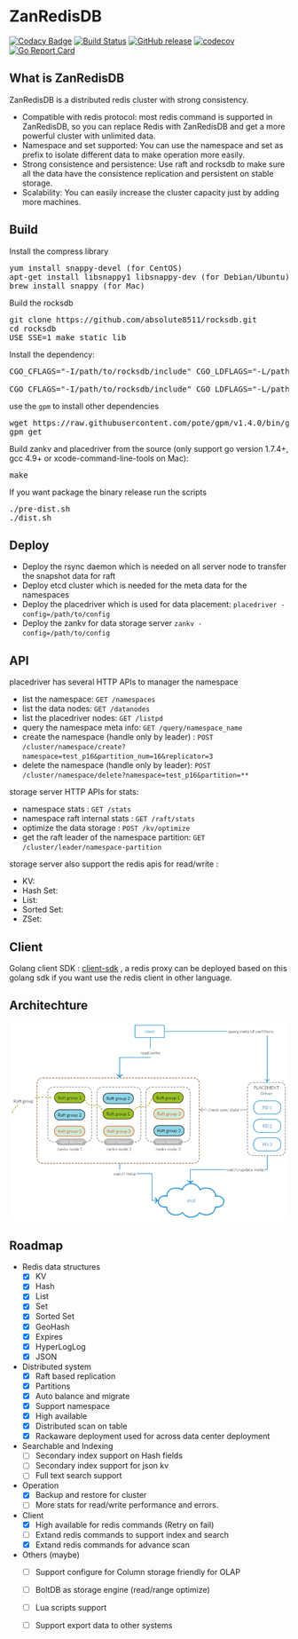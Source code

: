 # ZanRedisDB

[![Codacy Badge](https://api.codacy.com/project/badge/Grade/3288ed77f27c4f8a998e35ef936edc6f)](https://www.codacy.com/app/cool8511/ZanRedisDB?utm_source=github.com&utm_medium=referral&utm_content=absolute8511/ZanRedisDB&utm_campaign=badger)
[![Build Status](https://travis-ci.org/absolute8511/ZanRedisDB.svg?branch=master)](https://travis-ci.org/absolute8511/ZanRedisDB) [![GitHub release](https://img.shields.io/github/release/absolute8511/ZanRedisDB.svg)](https://github.com/absolute8511/ZanRedisDB/releases/latest) [![codecov](https://codecov.io/gh/absolute8511/ZanRedisDB/branch/master/graph/badge.svg)](https://codecov.io/gh/absolute8511/ZanRedisDB) [![Go Report Card](https://goreportcard.com/badge/github.com/absolute8511/ZanRedisDB)](https://goreportcard.com/report/github.com/absolute8511/ZanRedisDB)

## What is ZanRedisDB
ZanRedisDB is a distributed redis cluster with strong consistency.
- Compatible with redis protocol: most redis command is supported in ZanRedisDB, so you can replace Redis with ZanRedisDB and get a more powerful cluster with unlimited data.
- Namespace and set supported: You can use the namespace and set as prefix to isolate different data to make operation more easily. 
- Strong consistence and persistence: Use raft and rocksdb to make sure all the data have the consistence replication and persistent on stable storage.
- Scalability: You can easily increase the cluster capacity just by adding more machines.

## Build

Install the compress library
<pre>
yum install snappy-devel (for CentOS)
apt-get install libsnappy1 libsnappy-dev (for Debian/Ubuntu)
brew install snappy (for Mac)
</pre>

Build the rocksdb 
<pre>
git clone https://github.com/absolute8511/rocksdb.git
cd rocksdb
USE_SSE=1 make static_lib
</pre>

Install the dependency:
<pre>
CGO_CFLAGS="-I/path/to/rocksdb/include" CGO_LDFLAGS="-L/path/to/rocksdb -lrocksdb -lstdc++ -lm -lsnappy -lrt" go get github.com/absolute8511/gorocksdb

CGO_CFLAGS="-I/path/to/rocksdb/include" CGO_LDFLAGS="-L/path/to/rocksdb -lrocksdb -lstdc++ -lm -lsnappy" go get github.com/absolute8511/gorocksdb (for MacOS)
</pre>

use the `gpm` to install other dependencies
<pre>
wget https://raw.githubusercontent.com/pote/gpm/v1.4.0/bin/gpm && chmod +x gpm && sudo mv gpm /usr/local/bin
gpm get
</pre>


Build zankv and placedriver from the source (only support go version 1.7.4+, gcc 4.9+ or xcode-command-line-tools on Mac):
<pre>
make
</pre>

If you want package the binary release run the scripts
<pre>
./pre-dist.sh
./dist.sh
</pre>

## Deploy

 * Deploy the rsync daemon which is needed on all server node to transfer the snapshot data for raft
 * Deploy etcd cluster which is needed for the meta data for the namespaces
 * Deploy the placedriver which is used for data placement: `placedriver -config=/path/to/config`
 * Deploy the zankv for data storage server `zankv -config=/path/to/config`

## API
placedriver has several HTTP APIs to manager the namespace
 * list the namespace: `GET /namespaces`
 * list the data nodes: `GET /datanodes`
 * list the placedriver nodes: `GET /listpd`
 * query the namespace meta info: `GET /query/namespace_name`
 * create the namespace (handle only by leader) : `POST /cluster/namespace/create?namespace=test_p16&partition_num=16&replicator=3`
 * delete the namespace (handle only by leader): `POST /cluster/namespace/delete?namespace=test_p16&partition=**`

storage server HTTP APIs for stats:
 * namespace stats : `GET /stats`
 * namespace raft internal stats : `GET /raft/stats`
 * optimize the data storage : `POST /kv/optimize`
 * get the raft leader of the namespace partition: `GET /cluster/leader/namespace-partition`

storage server also support the redis apis for read/write :
 * KV:
 * Hash Set:
 * List:
 * Sorted Set:
 * ZSet:

## Client
Golang client SDK : [client-sdk] , a redis proxy can be deployed 
based on this golang sdk if you want use the redis client in other language.

## Architechture

![arch](doc/resource/zankv-arch.png)
## Roadmap
* Redis data structures
  - [x] KV
  - [x] Hash
  - [x] List
  - [x] Set
  - [x] Sorted Set
  - [x] GeoHash
  - [x] Expires
  - [x] HyperLogLog
  - [x] JSON
* Distributed system
  - [x] Raft based replication
  - [x] Partitions
  - [x] Auto balance and migrate
  - [x] Support namespace
  - [x] High available
  - [x] Distributed scan on table
  - [x] Rackaware deployment used for across data center deployment
* Searchable and Indexing
  - [ ] Secondary index support on Hash fields
  - [ ] Secondary index support for json kv
  - [ ] Full text search support
* Operation
  - [x] Backup and restore for cluster
  - [ ] More stats for read/write performance and errors.
* Client 
  - [x] High available for redis commands (Retry on fail)
  - [ ] Extand redis commands to support index and search
  - [x] Extand redis commands for advance scan
* Others (maybe)
  - [ ] Support configure for Column storage friendly for OLAP
  - [ ] BoltDB as storage engine (read/range optimize)
  - [ ] Lua scripts support
  - [ ] Support export data to other systems


[client-sdk]: https://github.com/absolute8511/go-zanredisdb
